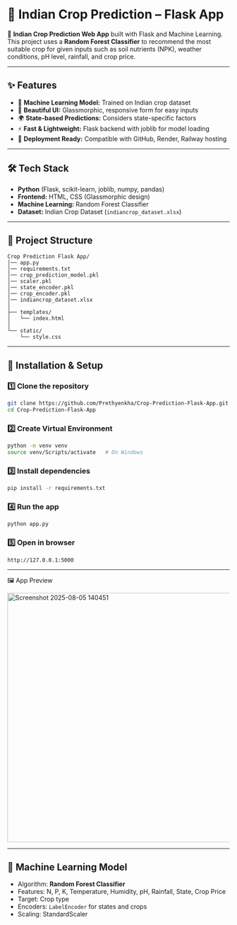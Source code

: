 # 🌾 Indian Crop Prediction – Flask App

🚀 **Indian Crop Prediction Web App** built with Flask and Machine Learning.  
This project uses a **Random Forest Classifier** to recommend the most suitable crop for given inputs such as soil nutrients (NPK), weather conditions, pH level, rainfall, and crop price.  

---

## ✨ Features
- 🤖 **Machine Learning Model:** Trained on Indian crop dataset  
- 🎨 **Beautiful UI:** Glassmorphic, responsive form for easy inputs  
- 🌍 **State-based Predictions:** Considers state-specific factors  
- ⚡ **Fast & Lightweight:** Flask backend with joblib for model loading  
- 🚀 **Deployment Ready:** Compatible with GitHub, Render, Railway hosting  

---

## 🛠️ Tech Stack
- **Python** (Flask, scikit-learn, joblib, numpy, pandas)  
- **Frontend:** HTML, CSS (Glassmorphic design)  
- **Machine Learning:** Random Forest Classifier  
- **Dataset:** Indian Crop Dataset (`indiancrop_dataset.xlsx`)  

---

## 📂 Project Structure

```
Crop Prediction Flask App/
│── app.py
│── requirements.txt
│── crop_prediction_model.pkl
│── scaler.pkl
│── state_encoder.pkl
│── crop_encoder.pkl
│── indiancrop_dataset.xlsx
│
├── templates/
│   └── index.html
│
└── static/
    └── style.css
```

---

## 🚀 Installation & Setup

### 1️⃣ Clone the repository
```bash
git clone https://github.com/Prethyenkha/Crop-Prediction-Flask-App.git
cd Crop-Prediction-Flask-App
```

### 2️⃣ Create Virtual Environment
```bash
python -m venv venv
source venv/Scripts/activate   # On Windows
```

### 3️⃣ Install dependencies
```bash
pip install -r requirements.txt
```

### 4️⃣ Run the app
```bash
python app.py
```

### 5️⃣ Open in browser
```
http://127.0.0.1:5000
```
---
🖼️ App Preview

<img width="1352" height="564" alt="Screenshot 2025-08-05 140451" src="https://github.com/user-attachments/assets/6b975afa-5a97-4900-a98e-fa27f6f300d5" />

---

## 🧠 Machine Learning Model
- Algorithm: **Random Forest Classifier**  
- Features: N, P, K, Temperature, Humidity, pH, Rainfall, State, Crop Price  
- Target: Crop type  
- Encoders: `LabelEncoder` for states and crops  
- Scaling: StandardScaler  

